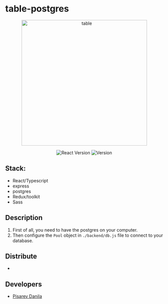 # table-postgres

<p align="center">
      <img src="https://i.ibb.co/3W85jJP/data-table.png" alt="table" width="400" height="400">
</p>

<p align="center">
   <img src="https://img.shields.io/badge/React-18.2.0-blue" alt="React Version">
   <img src="https://img.shields.io/badge/Version-v1.0(Alpha)-blueviolet" alt="Version">
</p>

## Stack:

- React/Typescript
- express
- postgres
- Redux/toolkit
- Sass

## Description

1. First of all, you need to have the postgres on your computer.
2. Then configure the `Pool` object in `./backend/db.js` file to connect to your database.

## Distribute

- []()

## Developers

- [Pisarev Danila](https://github.com/jobdn)
